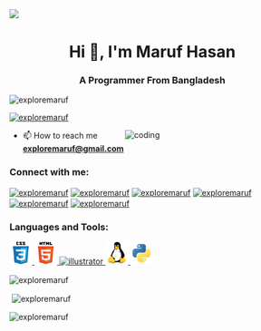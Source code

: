 <img src= "https://github.com/user-attachments/assets/8ca90f81-3ef9-4b2b-a86a-033813804993" />


<h1 align="center">Hi 👋, I'm Maruf Hasan</h1>
<h3 align="center">A Programmer From Bangladesh</h3>

<p align="left"> <img src="https://komarev.com/ghpvc/?username=exploremaruf&label=Profile%20views&color=0e75b6&style=flat" alt="exploremaruf" /> </p>

<p align="left"> <a href="https://twitter.com/exploremaruf" target="blank"><img src="https://img.shields.io/twitter/follow/exploremaruf?logo=twitter&style=for-the-badge" alt="exploremaruf" /></a> </p>
<img align="right"  alt ="coding" width="300" src="https://images.squarespace-cdn.com/content/v1/5769fc401b631bab1addb2ab/1541580611624-TE64QGKRJG8SWAIUS7NS/ke17ZwdGBToddI8pDm48kPoswlzjSVMM-SxOp7CV59BZw-zPPgdn4jUwVcJE1ZvWQUxwkmyExglNqGp0IvTJZamWLI2zvYWH8K3-s_4yszcp2ryTI0HqTOaaUohrI8PI6FXy8c9PWtBlqAVlUS5izpdcIXDZqDYvprRqZ29Pw0o/coding-freak.gif">

- 📫 How to reach me **exploremaruf@gmail.com**

<h3 align="left">Connect with me:</h3>
<p align="left">
<a href="https://twitter.com/exploremaruf" target="blank"><img align="center" src="https://raw.githubusercontent.com/rahuldkjain/github-profile-readme-generator/master/src/images/icons/Social/twitter.svg" alt="exploremaruf" height="30" width="40" /></a>
<a href="https://linkedin.com/in/exploremaruf" target="blank"><img align="center" src="https://raw.githubusercontent.com/rahuldkjain/github-profile-readme-generator/master/src/images/icons/Social/linked-in-alt.svg" alt="exploremaruf" height="30" width="40" /></a>
<a href="https://fb.com/exploremaruf" target="blank"><img align="center" src="https://raw.githubusercontent.com/rahuldkjain/github-profile-readme-generator/master/src/images/icons/Social/facebook.svg" alt="exploremaruf" height="30" width="40" /></a>
<a href="https://instagram.com/exploremaruf" target="blank"><img align="center" src="https://raw.githubusercontent.com/rahuldkjain/github-profile-readme-generator/master/src/images/icons/Social/instagram.svg" alt="exploremaruf" height="30" width="40" /></a>
<a href="https://www.youtube.com/c/exploremaruf" target="blank"><img align="center" src="https://raw.githubusercontent.com/rahuldkjain/github-profile-readme-generator/master/src/images/icons/Social/youtube.svg" alt="exploremaruf" height="30" width="40" /></a>
<a href="https://www.hackerrank.com/exploremaruf" target="blank"><img align="center" src="https://raw.githubusercontent.com/rahuldkjain/github-profile-readme-generator/master/src/images/icons/Social/hackerrank.svg" alt="exploremaruf" height="30" width="40" /></a>
</p>

<h3 align="left">Languages and Tools:</h3>
<p align="left"> <a href="https://www.w3schools.com/css/" target="_blank" rel="noreferrer"> <img src="https://raw.githubusercontent.com/devicons/devicon/master/icons/css3/css3-original-wordmark.svg" alt="css3" width="40" height="40"/> </a> <a href="https://www.w3.org/html/" target="_blank" rel="noreferrer"> <img src="https://raw.githubusercontent.com/devicons/devicon/master/icons/html5/html5-original-wordmark.svg" alt="html5" width="40" height="40"/> </a> <a href="https://www.adobe.com/in/products/illustrator.html" target="_blank" rel="noreferrer"> <img src="https://www.vectorlogo.zone/logos/adobe_illustrator/adobe_illustrator-icon.svg" alt="illustrator" width="40" height="40"/> </a> <a href="https://www.linux.org/" target="_blank" rel="noreferrer"> <img src="https://raw.githubusercontent.com/devicons/devicon/master/icons/linux/linux-original.svg" alt="linux" width="40" height="40"/> </a> <a href="https://www.python.org" target="_blank" rel="noreferrer"> <img src="https://raw.githubusercontent.com/devicons/devicon/master/icons/python/python-original.svg" alt="python" width="40" height="40"/> </a> </p>

<p><img align="center" src="https://github-readme-stats.vercel.app/api/top-langs?username=exploremaruf&show_icons=true&locale=en&layout=compact" alt="exploremaruf" /></p>


<p>&nbsp;<img align="center" src="https://github-readme-stats.vercel.app/api?username=exploremaruf&show_icons=true&locale=en" alt="exploremaruf" /></p> 


<p><img align="center" src="https://github-readme-streak-stats.herokuapp.com/?user=exploremaruf&" alt="exploremaruf" /></p>
